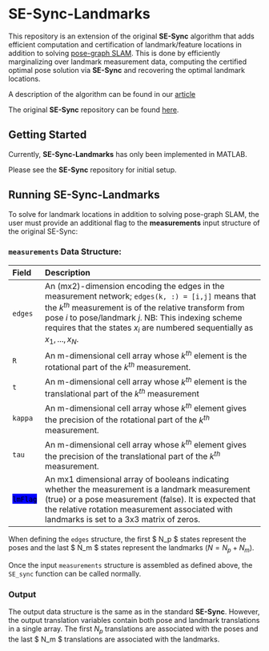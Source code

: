 
# SE-Sync-Landmarks

This repository is an extension of the original **SE-Sync** algorithm that adds efficient computation and certification of landmark/feature locations in addition to solving [pose-graph SLAM](http://domino.informatik.uni-freiburg.de/teaching/ws11/robotics2/pdfs/ls-slam-tutorial.pdf). This is done by efficiently marginalizing over landmark measurement data, computing the certified optimal pose solution via **SE-Sync** and recovering the optimal landmark locations.

A description of the algorithm can be found in our [article](https://arxiv.org/abs/2206.12961)

The original **SE-Sync** repository can be found [here](https://github.com/david-m-rosen/SE-Sync).

## Getting Started

Currently, **SE-Sync-Landmarks** has only been implemented in MATLAB. 

Please see the **SE-Sync** repository for initial setup.

## Running SE-Sync-Landmarks

To solve for landmark locations in addition to solving pose-graph SLAM, the user must provide an additional flag to the **measurements** input structure of the original SE-Sync:

### ``measurements`` Data Structure:

| Field | Description |
|:---- | :---- |
|``edges`` | An (mx2)-dimension encoding the edges in the measurement network; ```edges(k, :) = [i,j]``` means that the $k^{th}$ measurement is of the relative transform from pose $i$ to pose/landmark $j$.  NB:  This indexing scheme requires that the states $x_i$ are numbered sequentially as $x_1, ..., x_{N}$.|
| ``R`` |  An m-dimensional cell array whose $k^{th}$ element is the rotational part of the $k^{th}$ measurement.|
| ``t`` |  An m-dimensional cell array whose $k^{th}$ element is the translational part of the $k^{th}$ measurement
| ``kappa`` | An m-dimensional cell array whose $k^{th}$ element gives the precision of the rotational part of the $k^{th}$ measurement. |
| ``tau`` |  An m-dimensional cell array whose $k^{th}$ element gives the precision of the translational part of the $k^{th}$ measurement.|
| <mark style="background:blue"> `` lmFlag `` </mark> | An mx1 dimensional array of booleans indicating whether the measurement is a landmark measurement (true) or a pose measurement (false). It is expected that the relative rotation measurement associated with landmarks is set to a 3x3 matrix of zeros.|

When defining the ``edges`` structure, the first $ N_p $ states represent the poses and the last $ N_m $ states represent the landmarks $(N = N_p + N_m )$. 

Once the input ``measurements`` structure is assembled as defined above, the ``SE_sync`` function can be called normally.

### Output

The output data structure is the same as in the standard **SE-Sync**. However, the output translation variables contain both pose and landmark translations in a single array. The first $N_p$ translations are associated with the poses and the last $ N_m $ translations are associated with the landmarks. 
